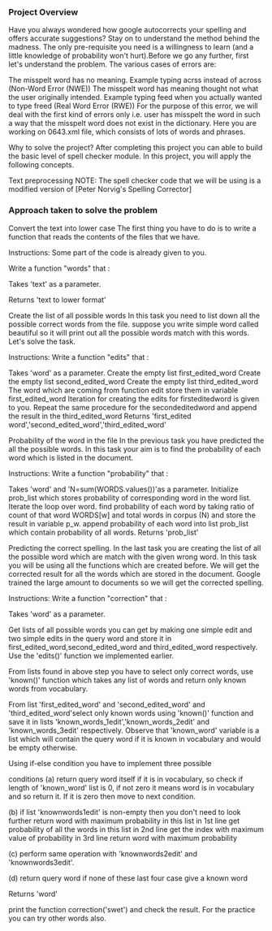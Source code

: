 ### Project Overview

 Have you always wondered how google autocorrects your spelling and offers accurate suggestions? Stay on to understand the method behind the madness. The only pre-requisite you need is a willingness to learn (and a little knowledge of probability won't hurt).Before we go any further, first let's understand the problem. The various cases of errors are:

The misspelt word has no meaning. Example typing acrss instead of across (Non-Word Error (NWE))
The misspelt word has meaning thought not what the user originally intended. Example typing feed when you actually wanted to type freed (Real Word Error (RWE))
For the purpose of this error, we will deal with the first kind of errors only i.e. user has misspelt the word in such a way that the misspelt word does not exist in the dictionary. Here you are working on 0643.xml file, which consists of lots of words and phrases.

Why to solve the project?
After completing this project you can able to build the basic level of spell checker module. In this project, you will apply the following concepts.

Text preprocessing
NOTE: The spell checker code that we will be using is a modified version of [Peter Norvig's Spelling Corrector]


### Approach taken to solve the problem

 Convert the text into lower case
The first thing you have to do is to write a function that reads the contents of the files that we have.

Instructions:
Some part of the code is already given to you.

Write a function "words" that :

Takes 'text' as a parameter.

Returns 'text to lower format'



Create the list of all possible words
In this task you need to list down all the possible correct words from the file. suppose you write simple word called beautiful so it will print out all the possible words match with this words. Let's solve the task.

Instructions:
Write a function "edits" that :

Takes 'word' as a parameter.
Create the empty list first_edited_word
Create the empty list second_edited_word
Create the empty list third_edited_word
The word which are coming from function edit store them in variable first_edited_word
Iteration for creating the edits for firsteditedword is given to you.
Repeat the same procedure for the secondeditedword and append the result in the third_edited_word
Returns 'first_edited word','second_edited_word','third_edited_word'





Probability of the word in the file
In the previous task you have predicted the all the possible words. In this task your aim is to find the probability of each word which is listed in the document.

Instructions:
Write a function "probability" that :

Takes 'word' and 'N=sum(WORDS.values())'as a parameter.
Initialize prob_list which stores probability of corresponding word in the word list.
Iterate the loop over word.
find probability of each word by taking ratio of count of that word WORDS[w] and total words in corpus (N) and store the result in variable p_w.
append probability of each word into list prob_list which contain probability of all words.
Returns 'prob_list'



Predicting the correct spelling.
In the last task you are creating the list of all the possible word which are match with the given wrong word. In this task you will be using all the functions which are created before. We will get the corrected result for all the words which are stored in the document. Google trained the large amount to documents so we will get the corrected spelling.

Instructions:
Write a function "correction" that :

Takes 'word' as a parameter.

Get lists of all possible words you can get by making one simple edit and two simple edits in the query word and store it in first_edited_word,second_edited_word and third_edited_word respectively. Use the 'edits()' function we implemented earlier.

From lists found in above step you have to select only correct words, use 'known()' function which takes any list of words and return only known words from vocabulary.

From list 'first_edited_word' and 'second_edited_word' and 'third_edited_word'select only known words using 'known()' function and save it in lists 'known_words_1edit','known_words_2edit' and 'known_words_3edit' respectively. Observe that 'known_word' variable is a list which will contain the query word if it is known in vocabulary and would be empty otherwise.

Using if-else condition you have to implement three possible

conditions (a) return query word itself if it is in vocabulary, so check if length of 'known_word' list is 0, if not zero it means word is in vocabulary and so return it. If it is zero then move to next condition.

(b) if list 'knownwords1edit' is non-empty then you don't need to look further return word with maximum probability in this list in 1st line get probability of all the words in this list in 2nd line get the index with maximum value of probability in 3rd line return word with maximum probability

(c) perform same operation with 'knownwords2edit' and 'knownwords3edit'.

(d) return query word if none of these last four case give a known word

Returns 'word'

print the function correction('swet') and check the result. For the practice you can try other words also.









